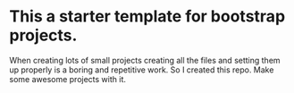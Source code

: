 # This a starter template for bootstrap projects.

When creating lots of small projects creating all the files and setting them up properly is a boring and repetitive work. So I created this repo. Make some awesome projects with it.